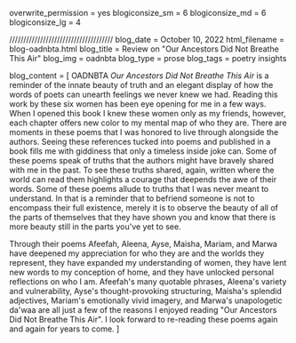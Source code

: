 overwrite_permission = yes 
blogiconsize_sm = 6 
blogiconsize_md = 6
blogiconsize_lg = 4

///////////////////////////////////// 
blog_date = October 10, 2022
html_filename = blog-oadnbta.html 
blog_title = Review on "Our Ancestors Did Not Breathe This Air" 
blog_img = oadnbta 
blog_type = prose
blog_tags = poetry insights

blog_content = \[ 
OADNBTA 
<em>Our Ancestors Did Not Breathe This Air</em> is a reminder of the innate beauty of truth and
an elegant display of how the words of poets can unearth feelings we
never knew we had. Reading this work by these six women has been eye
opening for me in a few ways. When I opened this book I knew these women
only as my friends, however, each chapter offers new color to my mental
map of who they are. There are moments in these poems that I was honored
to live through alongside the authors. Seeing these references tucked
into poems and published in a book fills me with giddiness that only a
timeless inside joke can. Some of these poems speak of truths that the
authors might have bravely shared with me in the past. To see these
truths shared, again, written where the world can read them highlights a
courage that deepends the awe of their words. Some of these poems allude
to truths that I was never meant to understand. In that is a reminder
that to befriend someone is not to encompass their full existence,
merely it is to observe the beauty of all of the parts of themselves
that they have shown you and know that there is more beauty still in the
parts you've yet to see.

Through their poems Afeefah, Aleena, Ayse, Maisha, Mariam, and Marwa
have deepened my appreciation for who they are and the worlds they
represent, they have expanded my understanding of women, they have lent
new words to my conception of home, and they have unlocked personal
reflections on who I am. Afeefah's many quotable phrases, Aleena's
variety and vulnerability, Ayse's thought-provoking structuring,
Maisha's splendid adjectives, Mariam's emotionally vivid imagery, and
Marwa's unapologetic da'waa are all just a few of the reasons I enjoyed
reading "Our Ancestors Did Not Breathe This Air". I look forward to
re-reading these poems again and again for years to come. \]
